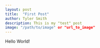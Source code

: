 ```yaml
---
layout: post
title:  "First Post"
author: Tyler Smith
description: This is my "test" post
image: "/path/to/image" or "url_to_image"
--- 
```


Hello World!
